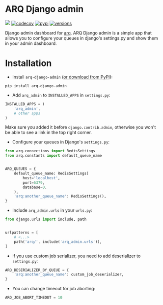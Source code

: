 # ARQ Django admin

![](https://github.com/SlavaSkvortsov/arq-django-admin/workflows/test/badge.svg)
[![codecov](https://codecov.io/gh/SlavaSkvortsov/arq-django-admin/branch/master/graph/badge.svg)](https://codecov.io/gh/SlavaSkvortsov/arq-django-admin)
[![pypi](https://img.shields.io/pypi/v/arq-django-admin.svg)](https://pypi.python.org/pypi/arq-django-admin)
[![versions](https://img.shields.io/pypi/pyversions/arq-django-admin.svg)](https://github.com/SlavaSkvortsov/arq-django-admin)

Django admin dashboard for [arq](https://github.com/samuelcolvin/arq).
ARQ Django admin is a simple app that allows you to configure your queues in django's settings.py and show them in your admin dashboard.

# Installation
- Install `arq-django-admin` ([or download from PyPI](https://pypi.org/project/arq-django-admin/)):
```shell script
pip install arq-django-admin
```

- Add `arq_admin` to `INSTALLED_APPS` in `settings.py`:
```python
INSTALLED_APPS = (
    'arq_admin',
    # other apps
)
``` 
Make sure you added it before `django.contrib.admin`, otherwise you won't be able to see a link in the top right corner.

- Configure your queues in Django's `settings.py`:
```python
from arq.connections import RedisSettings
from arq.constants import default_queue_name


ARQ_QUEUES = {
    default_queue_name: RedisSettings(
        host='localhost',
        port=6379,
        database=0,
    ),
    'arq:another_queue_name': RedisSettings(),
}
```

- Include `arq_admin.urls` in your `urls.py`:
```python
from django.urls import include, path


urlpatterns = [
    # <...>
    path('arq/', include('arq_admin.urls')),
]
```

- If you use custom job serializer, you need to add deserializer to `settings.py`:
```python
ARQ_DESERIALIZER_BY_QUEUE = {
    'arq:another_queue_name': custom_job_deserializer,
}
```

- You can change timeout for job aborting:
```python
ARQ_JOB_ABORT_TIMEOUT = 10
```
